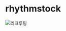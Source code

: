 # rhythmstock
![리크루팅](https://user-images.githubusercontent.com/83339823/116487260-7b465880-a8ca-11eb-8714-0d035f111426.jpg)
